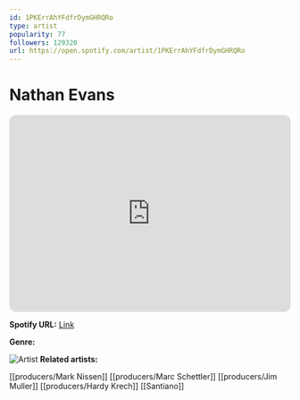 ```yaml
---
id: 1PKErrAhYFdfrDymGHRQRo
type: artist
popularity: 77
followers: 129320
url: https://open.spotify.com/artist/1PKErrAhYFdfrDymGHRQRo
---
```

# Nathan Evans

<iframe style="border-radius:12px" src="https://open.spotify.com/embed/artist/1PKErrAhYFdfrDymGHRQRo" width="100%" height="352" frameBorder="0" allowfullscreen="" allow="autoplay; clipboard-write; encrypted-media; fullscreen; picture-in-picture" loading="lazy"></iframe>

**Spotify URL:** [Link](https://open.spotify.com/artist/1PKErrAhYFdfrDymGHRQRo)

**Genre:** 

![Artist](https://i.scdn.co/image/ab6761610000e5eb75b0fd0fcba9a0cf3c40e362)
**Related artists:**

[[producers/Mark Nissen]]
[[producers/Marc Schettler]]
[[producers/Jim Muller]]
[[producers/Hardy Krech]]
[[Santiano]]
